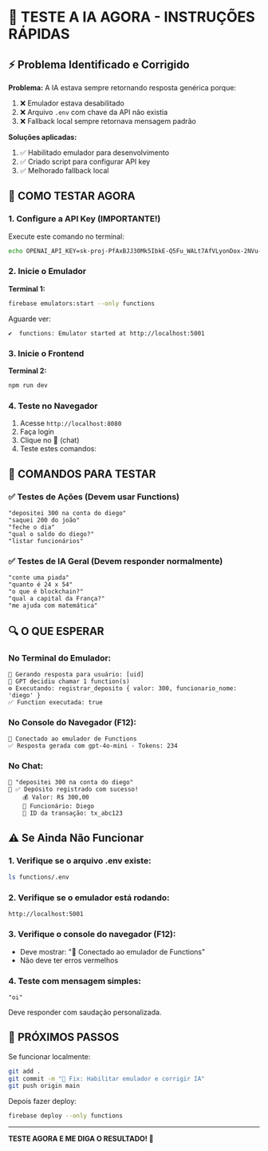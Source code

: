 # 🚨 TESTE A IA AGORA - INSTRUÇÕES RÁPIDAS

## ⚡ Problema Identificado e Corrigido

**Problema:** A IA estava sempre retornando resposta genérica porque:
1. ❌ Emulador estava desabilitado
2. ❌ Arquivo `.env` com chave da API não existia
3. ❌ Fallback local sempre retornava mensagem padrão

**Soluções aplicadas:**
1. ✅ Habilitado emulador para desenvolvimento
2. ✅ Criado script para configurar API key
3. ✅ Melhorado fallback local

## 🚀 COMO TESTAR AGORA

### 1. Configure a API Key (IMPORTANTE!)

Execute este comando no terminal:

```bash
echo OPENAI_API_KEY=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 > functions\.env
```

### 2. Inicie o Emulador

**Terminal 1:**
```bash
firebase emulators:start --only functions
```

Aguarde ver:
```
✔  functions: Emulator started at http://localhost:5001
```

### 3. Inicie o Frontend

**Terminal 2:**
```bash
npm run dev
```

### 4. Teste no Navegador

1. Acesse `http://localhost:8080`
2. Faça login
3. Clique no 💬 (chat)
4. Teste estes comandos:

## 🧪 COMANDOS PARA TESTAR

### ✅ Testes de Ações (Devem usar Functions)

```
"depositei 300 na conta do diego"
"saquei 200 do joão"
"feche o dia"
"qual o saldo do diego?"
"listar funcionários"
```

### ✅ Testes de IA Geral (Devem responder normalmente)

```
"conte uma piada"
"quanto é 24 x 54"
"o que é blockchain?"
"qual a capital da França?"
"me ajuda com matemática"
```

## 🔍 O QUE ESPERAR

### No Terminal do Emulador:
```
🤖 Gerando resposta para usuário: [uid]
🔧 GPT decidiu chamar 1 function(s)
⚙️ Executando: registrar_deposito { valor: 300, funcionario_nome: 'diego' }
✅ Function executada: true
```

### No Console do Navegador (F12):
```
🔧 Conectado ao emulador de Functions
✅ Resposta gerada com gpt-4o-mini - Tokens: 234
```

### No Chat:
```
👤 "depositei 300 na conta do diego"
🤖 ✅ Depósito registrado com sucesso!
    💰 Valor: R$ 300,00
    👤 Funcionário: Diego
    📝 ID da transação: tx_abc123
```

## ⚠️ Se Ainda Não Funcionar

### 1. Verifique se o arquivo .env existe:
```bash
ls functions/.env
```

### 2. Verifique se o emulador está rodando:
```
http://localhost:5001
```

### 3. Verifique o console do navegador (F12):
- Deve mostrar: "🔧 Conectado ao emulador de Functions"
- Não deve ter erros vermelhos

### 4. Teste com mensagem simples:
```
"oi"
```
Deve responder com saudação personalizada.

## 🎯 PRÓXIMOS PASSOS

Se funcionar localmente:
```bash
git add .
git commit -m "🔧 Fix: Habilitar emulador e corrigir IA"
git push origin main
```

Depois fazer deploy:
```bash
firebase deploy --only functions
```

---

**TESTE AGORA E ME DIGA O RESULTADO! 🚀**
